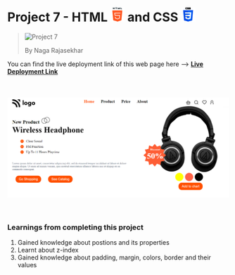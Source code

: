 # Project 7 - HTML ![HTML Logo](./HTML_logo.png) and CSS ![CSS logo](./CSS_logo.png)

> ![Project 7](https://img.shields.io/badge/Project-7-brightgreen)
>
> By Naga Rajasekhar

You can find the live deployment link of this web page here --> **[Live Deployment Link](#)**
<br/>
<br/>
<br/>
<br/>
![Preview](./preview_headset.png)

<br/>

### Learnings from completing this project

1. Gained knowledge about postions and its properties<br/>
2. Learnt about z-index
3. Gained knowledge about padding, margin, colors, border and their values
